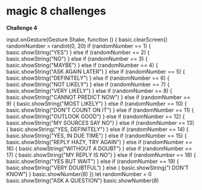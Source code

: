 # magic 8 challenges

**Challenge 4**

input.onGesture(Gesture.Shake, function () {
    basic.clearScreen()
    randomNumber = randint(0, 20)
    if (randomNumber == 1) {
        basic.showString("YES")
    } else if (randomNumber == 2) {
        basic.showString("NO")
    } else if (randomNumber == 3) {
        basic.showString("MAYBE")
    } else if (randomNumber == 4) {
        basic.showString("ASK AGAIN LATER")
    } else if (randomNumber == 5) {
        basic.showString("DEFINITELY")
    } else if (randomNumber == 6) {
        basic.showString("NOT LIKELY")
    } else if (randomNumber == 7) {
        basic.showString("VERY LIKELY")
    } else if (randomNumber == 8) {
        basic.showString("CANNOT PREDICT NOW")
    } else if (randomNumber == 9) {
        basic.showString("MOST LIKELY")
    } else if (randomNumber == 10) {
        basic.showString("DON'T COUNT ON IT")
    } else if (randomNumber == 11) {
        basic.showString("OUTLOOK GOOD")
    } else if (randomNumber == 12) {
        basic.showString("MY SOURCES SAY NO")
    } else if (randomNumber == 13) {
        basic.showString("YES, DEFINITELY")
    } else if (randomNumber == 14) {
        basic.showString("YES, IN DUE TIME")
    } else if (randomNumber == 15) {
        basic.showString("REPLY HAZY, TRY AGAIN")
    } else if (randomNumber == 16) {
        basic.showString("WITHOUT A DOUBT")
    } else if (randomNumber == 17) {
        basic.showString("MY REPLY IS NO")
    } else if (randomNumber == 18) {
        basic.showString("YES BUT WAIT")
    } else if (randomNumber == 19) {
        basic.showString("VERY DOUBTFUL")
    } else {
        basic.showString("I DON'T KNOW")
    }
    basic.showNumber(8)
})
let randomNumber = 0
basic.showString("ASK A QUESTION")
basic.showNumber(8)
